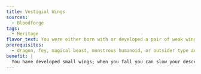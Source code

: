 ```yaml
---
title: Vestigial Wings
sources:
  - Bloodforge
tags:
  - Heritage
flavor_text: You were either born with or developed a pair of weak wings.
prerequisites:
  - dragon, fey, magical beast, monstrous humanoid, or outsider type and/or air subtype
benefit: |
  You have developed small wings; when you fall you can slow your descent by making a DC 15 Fly check to fall safely without taking falling damage, albeit at a rate of 20 feet a round. When falling safely, you can make another DC 15 Fly check to glide, moving 5 feet laterally every round.
---
```

